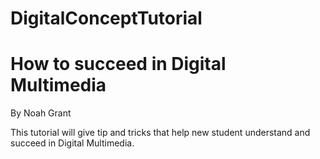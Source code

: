 # DigitalConceptTutorial


How to succeed in Digital Multimedia
======
By Noah Grant

This tutorial will give tip and tricks that help new student understand and succeed in Digital Multimedia.


